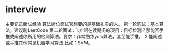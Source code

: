 # interview
主要记录面试经验
算法岗位面试官想要的是基础扎实的人。
第一轮笔试：基本算法，建议刷LeetCode
第二轮面试：1.介绍在读期间的项目：目标检测？那能否手推或阐述你所用的检测算法。要求：非常熟练yolo算法，甚至能手推。
          2.能阐述或手推其他常见机器学习算法,比如：SVM。
